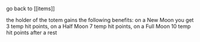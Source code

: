 go back to [[items]]

the holder of the totem gains the following benefits: on a New Moon you get 3 temp hit points, on a Half Moon 7 temp hit points, on a Full Moon 10 temp hit points after a rest

